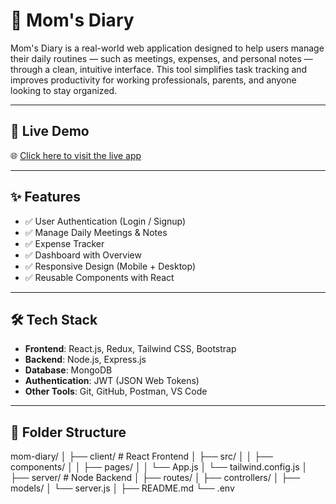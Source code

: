 # 📔 Mom's Diary

Mom's Diary is a real-world web application designed to help users manage their daily routines — such as meetings, expenses, and personal notes — through a clean, intuitive interface. This tool simplifies task tracking and improves productivity for working professionals, parents, and anyone looking to stay organized.

---

## 🚀 Live Demo

🌐 [Click here to visit the live app](https://momdiary.netlify.app/)

---

## ✨ Features

- ✅ User Authentication (Login / Signup)
- ✅ Manage Daily Meetings & Notes
- ✅ Expense Tracker
- ✅ Dashboard with Overview
- ✅ Responsive Design (Mobile + Desktop)
- ✅ Reusable Components with React

---

## 🛠️ Tech Stack

- **Frontend**: React.js, Redux, Tailwind CSS, Bootstrap
- **Backend**: Node.js, Express.js
- **Database**: MongoDB
- **Authentication**: JWT (JSON Web Tokens)
- **Other Tools**: Git, GitHub, Postman, VS Code

---

## 📂 Folder Structure
  mom-diary/
│
├── client/ # React Frontend
│ ├── src/
│ │ ├── components/
│ │ ├── pages/
│ │ └── App.js
│ └── tailwind.config.js
│
├── server/ # Node Backend
│ ├── routes/
│ ├── controllers/
│ ├── models/
│ └── server.js
│
├── README.md
└── .env

